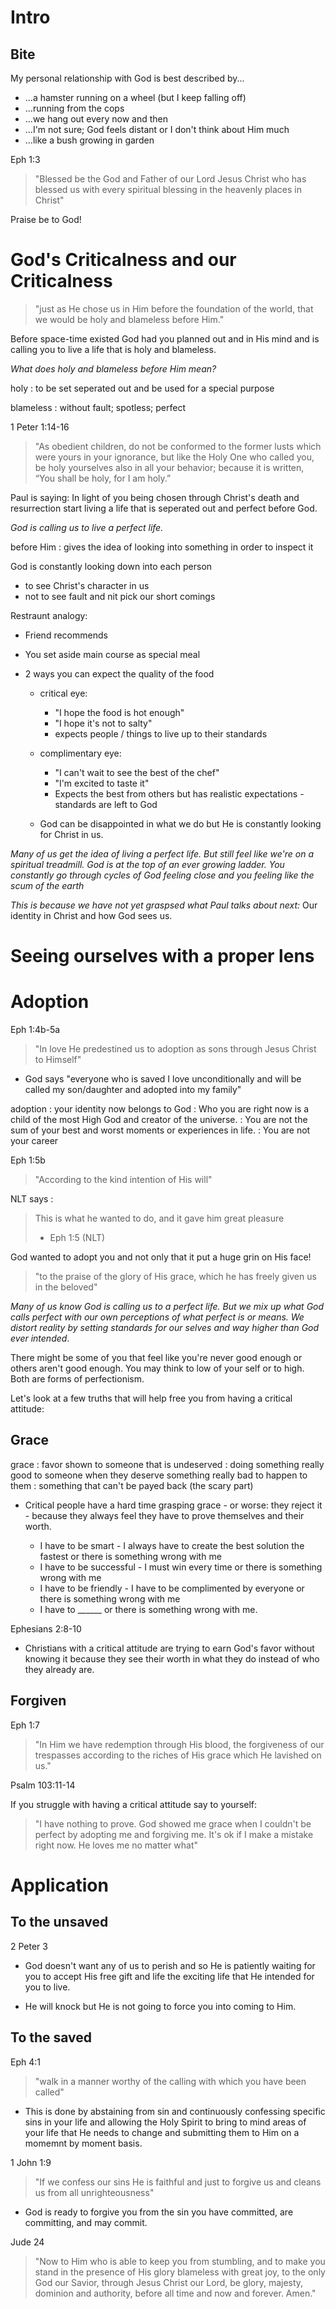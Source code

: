 # Intro

## Bite

My personal relationship with God is best described by...
  
  * ...a hamster running on a wheel (but I keep falling off)
  * ...running from the cops
  * ...we hang out every now and then
  * ...I'm not sure; God feels distant or I don't think about Him much
  * ...like a bush growing in garden

Eph 1:3
> "Blessed be the God and Father of our Lord Jesus Christ who has blessed us with every
> spiritual blessing in the heavenly places in Christ"

Praise be to God!

# God's Criticalness and our Criticalness

> "just as He chose us in Him before the foundation of the world, that we would
> be holy and blameless before Him."

Before space-time existed God had you planned out and in His mind and is calling you
to live a life that is holy and blameless.

_What does holy and blameless before Him mean?_

holy
: to be set seperated out and be used for a special purpose

blameless
: without fault; spotless; perfect

1 Peter 1:14-16
> "As obedient children, do not be conformed to the former lusts which were
> yours in your ignorance, but like the Holy One who called you, be holy
> yourselves also in all your behavior; because it is written, “You shall be
> holy, for I am holy.”


Paul is saying: In light of you being chosen through Christ's death and resurrection start
living a life that is seperated out and perfect before God.

_God is calling us to live a perfect life._

before Him
: gives the idea of looking into something in order to inspect it

God is constantly looking down into each person
* to see Christ's character in us 
* not to see fault and nit pick our short comings 

Restraunt analogy:

  * Friend recommends 
  * You set aside main course as special meal
  * 2 ways you can expect the quality of the food

    * critical eye: 

      * "I hope the food is hot enough"
      * "I hope it's not to salty"
      * expects people / things to live up to their standards
    * complimentary eye: 

      * "I can't wait to see the best of the chef"
      * "I'm excited to taste it"
      * Expects the best from others but has realistic expectations - standards are left to God

    * God can be disappointed in what we do but He is constantly looking for Christ in us.

_Many of us get the idea of living a perfect life. But still feel like we're on
a spiritual treadmill. God is at the top of an ever growing ladder. You
constantly go through cycles of God feeling close and you feeling like the scum
of the earth_

_This is because we have not yet graspsed what Paul talks about next:_ Our
identity in Christ and how God sees us.

# Seeing ourselves with a proper lens

# Adoption

Eph 1:4b-5a
> "In love He predestined us to adoption as sons through Jesus Christ to Himself"

* God says "everyone who is saved I love unconditionally and will be called my
  son/daughter and adopted into my family"

adoption 
: your identity now belongs to God
: Who you are right now is a child of the most High God and creator of the
  universe. 
: You are not the sum of your best and worst moments or experiences in life.
: You are not your career 

Eph 1:5b
> "According to the kind intention of His will"

NLT says :

> This is what he wanted to do, and it gave him great pleasure 
> - Eph 1:5 (NLT)

God wanted to adopt you and not only that it put a huge grin on His face!

> "to the praise of the glory of His grace, which he has freely given us in the
> beloved"

_Many of us know God is calling us to a perfect life. But we mix up what God
calls perfect with our own perceptions of what perfect is or means.  We distort
reality by setting standards for our selves and way higher than God ever
intended_.

There might be some of you that feel like you're never good enough or others
aren't good enough. You may think to low of your self or to high. Both are
forms of perfectionism.

Let's look at a few truths that will help free you from having a critical
attitude:

## Grace

grace
: favor shown to someone that is undeserved
: doing something really good to someone when they deserve something really bad
  to happen to them
: something that can't be payed back (the scary part)

* Critical people have a hard time grasping grace - or worse: they reject it -
  because they always feel they have to prove themselves and their worth.

  * I have to be smart - I always have to create the best solution the fastest
    or there is something wrong with me
  * I have to be successful - I must win every time or there is something wrong
    with me
  * I have to be friendly - I have to be complimented by everyone or there is
    something wrong with me
  * I have to ______ or there is something wrong with me.

Ephesians 2:8-10

* Christians with a critical attitude are trying to earn God's favor without
  knowing it because they see their worth in what they do instead of who they
  already are. 

## Forgiven

Eph 1:7
> "In Him we have redemption through His blood, the forgiveness of our trespasses
> according to the riches of His grace which He lavished on us."

Psalm 103:11-14

If you struggle with having a critical attitude say to yourself:

> "I have nothing to prove. God showed me grace when I couldn't be perfect by
> adopting me and forgiving me. It's ok if I make a mistake right now. He loves
> me no matter what"

# Application

## To the unsaved

2 Peter 3

* God doesn't want any of us to perish and so He is patiently waiting for you
  to accept His free gift and life the exciting life that He intended for you
  to live.

* He will knock but He is not going to force you into coming to Him.

## To the saved

Eph 4:1
> "walk in a manner worthy of the calling with which you have been called"

* This is done by abstaining from sin and continuously confessing specific sins
  in your life and allowing the Holy Spirit to bring to mind areas of your life
  that He needs to change and submitting them to Him on a momemnt by moment
  basis.

1 John 1:9 
> "If we confess our sins He is faithful and just to forgive us and cleans us
> from all unrighteousness"

* God is ready to forgive you from the sin you have committed, are committing,
  and may commit.

Jude 24
> "Now to Him who is able to keep you from stumbling, and to make you stand in
> the presence of His glory blameless with great joy, to the only God our
> Savior, through Jesus Christ our Lord, be glory, majesty, dominion and
> authority, before all time and now and forever. Amen."
